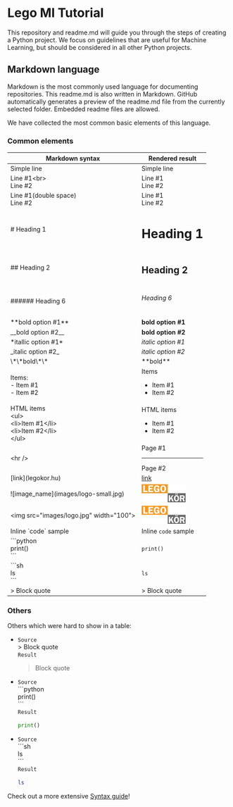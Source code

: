 # Lego MI Tutorial

This repository and readme.md will guide you through the steps of creating a Python project. We focus on guidelines that are useful for Machine Learning, but should be considered in all other Python projects.


## Markdown language

Markdown is the most commonly used language for documenting repositories. This readme.md is also written in Markdown. GitHub automatically generates a preview of the readme.md file from the currently selected folder. Embedded readme files are allowed.

We have collected the most common basic elements of this language.

### Common elements

| Markdown syntax  | Rendered result |
| ----------- | ----------- |
| Simple line | Simple line |
| Line #1\<br><br>Line #2 | Line #1<br>Line #2 |
| Line #1(double space)<br>Line #2 | Line #1<br>Line #2 |
| \# Heading 1 | <h1>Heading 1</h1> |
| \#\# Heading 2 | <h2>Heading 2</h2> |
| \#\#\#\#\#\# Heading 6 | <h6>Heading 6</h6> |
| \*\*bold option #1\*\* | **bold option #1** |
| \_\_bold option #2\_\_ | __bold option #2__ |
| \*itallic option #1\* | *italic option #1* |
| \_italic option #2\_ | _italic option #2_ |
| \\\*\\\*bold\\\*\\\* | \*\*bold\*\* |
| Items:<br>- Item #1<br>- Item #2 | Items <ul><li>Item #1</li><li>Item #2</li></ul>|
| HTML items <br>\<ul><br>\<li>Item #1\</li><br>\<li>Item #2\</li><br>\</ul> | HTML items <ul><li>Item #1</li><li>Item #2</li></ul>|
| \<hr /> | Page #1 <hr /> Page #2|
| \[link](legokor.hu) | [link](legokor.hu) |
| \!\[image_name](images/logo-small.jpg) | ![image_name](images/logo-small.jpg) |
| \<img src="images/logo.jpg" width="100"> | <img src="images/logo.jpg" width="100"> |
| Inline \`code\` sample | Inline `code` sample |
| \`\`\`python <br>print()<br>\`\`\` | ```print() ``` |
| \`\`\`sh <br>ls<br>\`\`\` | `ls` |
| \> Block quote | > Block quote |


### Others
Others which were hard to show in a table:

-   `Source`  
    \> Block quote  
    `Result`
    > Block quote

-   `Source`  
    \`\`\`python  
    print()  
    \`\`\`  
    `Result`
    ```python
    print()
    ```

-   `Source`  
    \`\`\`sh  
    ls  
    \`\`\`  
    `Result`
    ```sh
    ls
    ```

Check out a more extensive [Syntax guide](https://www.markdownguide.org/basic-syntax/)!
